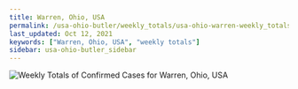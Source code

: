 ```yaml
---
title: Warren, Ohio, USA
permalink: /usa-ohio-butler/weekly_totals/usa-ohio-warren-weekly_totals.html
last_updated: Oct 12, 2021
keywords: ["Warren, Ohio, USA", "weekly totals"]
sidebar: usa-ohio-butler_sidebar
---
```


![Weekly Totals of Confirmed Cases for Warren, Ohio, USA](/covid_tracker/images/graphs/usa-ohio-warren-weekly_totals_graph.png)
